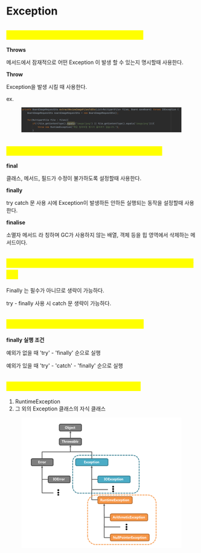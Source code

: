 # Exception

## <mark style="color:yellow;">Throw와 Throws의 차이는 무엇인가요?</mark>

&#x20;**Throws**

메서드에서 잠재적으로 어떤 Exception 이 발생 할 수 있는지 명시할때 사용한다.



**Throw**&#x20;

Exception을 발생 시킬 때 사용한다.



ex.

<figure><img src="../.gitbook/assets/image (31).png" alt=""><figcaption></figcaption></figure>

## <mark style="color:yellow;">Final, Finally, Finalise의 차이는 무엇인가요?</mark>



**final**&#x20;

클래스, 메서드, 필드가  수정이 불가하도록 설정할때 사용한다.



**finally**&#x20;

try catch 문 사용 시에  Exception이 발생하든 안하든 실행되는 동작을 설정할때 사용한다.



**finalise**

소멸자 메서드 라 칭하며 GC가 사용하지 않는 배열, 객체 등을 힙 영역에서 삭제하는 메서드이다.



## <mark style="color:yellow;">Try-Catch-Finally에서 생략할 수 있는 부분이 무엇인가요?</mark>



Finally 는 필수가 아니므로 생략이 가능하다.

try - finally 사용 시 catch 문 생략이 가능하다.



## <mark style="color:yellow;">Catch가 반환되면 finally가 실행되나요?</mark>



**finally 실행 조건**&#x20;

예외가 없을 때 'try' - 'finally' 순으로 실행

예외가 있을 때 'try' - 'catch' - 'finally' 순으로 실행



## <mark style="color:yellow;">Exception 클래스의 예시를 말해주세요.</mark>



1. RuntimeException
2. 그 외의 Exception 클래스의 자식 클래스

<figure><img src="../.gitbook/assets/image (32).png" alt=""><figcaption></figcaption></figure>





































